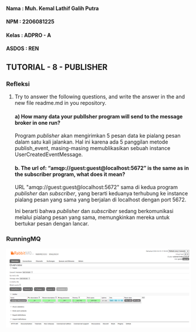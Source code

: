 #### Nama : Muh. Kemal Lathif Galih Putra
#### NPM : 2206081225
#### Kelas : ADPRO - A
#### ASDOS : REN

## TUTORIAL - 8 - PUBLISHER

### Refleksi
1. Try to answer the following questions, and write the answer in the and new file readme.md in
you repository.

    #### a) How many data your publlsher program will send to the message broker in one run?
    
    Program _publisher_ akan mengirimkan 5 pesan data ke pialang pesan dalam satu kali jalankan. Hal ini karena ada 5 panggilan metode publish_event, masing-masing memublikasikan sebuah instance UserCreatedEventMessage.

    #### b. The url of: “amqp://guest:guest@localhost:5672” is the same as in the subscriber program, what does it mean?

    URL "amqp://guest:guest@localhost:5672" sama di kedua program _publisher_ dan _subscriber_, yang berarti keduanya terhubung ke instance pialang pesan yang sama yang berjalan di localhost dengan port 5672. 
    
    Ini berarti bahwa _publisher_ dan _subscriber_ sedang berkomunikasi melalui pialang pesan yang sama, memungkinkan mereka untuk bertukar pesan dengan lancar.

### RunningMQ
![alt text](image.png)